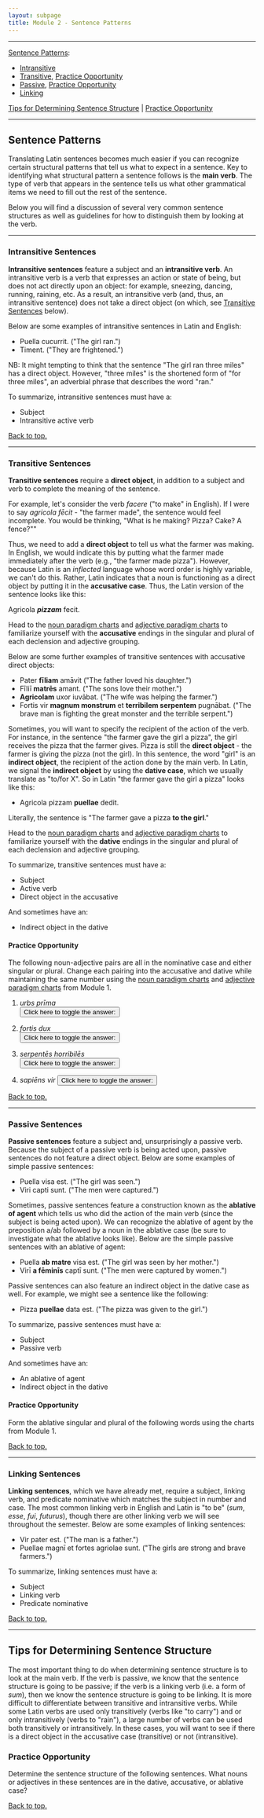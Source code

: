 ```yaml
---
layout: subpage
title: Module 2 - Sentence Patterns
---
```


***

[Sentence Patterns](#sentence-patterns):
- [Intransitive](#intransitive-sentences)
- [Transitive](#transitive-sentences), [Practice Opportunity](#practice-opportunity)
- [Passive](#passive-sentences), [Practice Opportunity](#practice-opportunity-1)
- [Linking](#linking-sentences)

[Tips for Determining Sentence Structure](#tips-for-determining-sentence-structure) \| [Practice Opportunity](#practice-opportunity-2)

***

## Sentence Patterns

Translating Latin sentences becomes much easier if you can recognize certain structural patterns that tell us what to expect in a sentence. Key to identifying what structural pattern a sentence follows is the **main verb**. The type of verb that appears in the sentence tells us what other grammatical items we need to fill out the rest of the sentence.

Below you will find a discussion of several very common sentence structures as well as guidelines for how to distinguish them by looking at the verb.

***

### Intransitive Sentences

**Intransitive sentences** feature a subject and an **intransitive verb**. An intransitive verb is a verb that expresses an action or state of being, but does not act directly upon an object: for example, sneezing, dancing, running, raining, etc. As a result, an intransitive verb (and, thus, an intransitive sentence) does not take a direct object (on which, see [Transitive Sentences](#transitive-sentences) below).

Below are some examples of intransitive sentences in Latin and English:

* Puella cucurrit. ("The girl ran.")
* Timent. ("They are frightened.")

NB: It might tempting to think that the sentence "The girl ran three miles" has a direct object. However, "three miles" is the shortened form of "for three miles", an adverbial phrase that describes the word "ran."

To summarize, intransitive sentences must have a:
* Subject
* Intransitive active verb

[Back to top.](#top)

***

### Transitive Sentences

**Transitive sentences** require a **direct object**, in addition to a subject and verb to complete the meaning of the sentence.

For example, let's consider the verb *facere* ("to make" in English). If I were to say *agricola fēcit* - "the farmer made", the sentence would feel incomplete. You would be thinking, "What is he making? Pizza? Cake? A fence?""

Thus, we need to add a **direct object** to tell us what the farmer was making. In English, we would indicate this by putting what the farmer made immediately after the verb (e.g., "the farmer made pizza"). However, because Latin is an *inflected* language whose word order is highly variable, we can't do this. Rather, Latin indicates that a noun is functioning as a direct object by putting it in the **accusative case**. Thus, the Latin version of the sentence looks like this:

Agricola ***pizzam*** fecit.

Head to the [noun paradigm charts](../../charts/1-nouns) and [adjective paradigm charts](../../charts/1-adjectives) to familiarize yourself with the **accusative** endings in the singular and plural of each declension and adjective grouping.

Below are some further examples of transitive sentences with accusative direct objects:

* Pater **fīliam** amāvit ("The father loved his daughter.")
* Fīliī **matrēs** amant. ("The sons love their mother.")
* **Agricolam** uxor iuvābat. ("The wife was helping the farmer.")
* Fortis vir **magnum monstrum** et **terribilem serpentem** pugnābat. ("The brave man is fighting the great monster and the terrible serpent.")

Sometimes, you will want to specify the recipient of the action of the verb. For instance, in the sentence "the farmer gave the girl a pizza", the girl receives the pizza that the farmer gives. Pizza is still the **direct object** - the farmer is giving the pizza (not the girl). In this sentence, the word "girl" is an **indirect object**, the recipient of the action done by the main verb. In Latin, we signal the **indirect object** by using the **dative case**, which we usually translate as "to/for X". So in Latin "the farmer gave the girl a pizza" looks like this:

* Agricola pizzam **puellae** dedit.

Literally, the sentence is "The farmer gave a pizza **to the girl**."

Head to the [noun paradigm charts](../../charts/1-nouns) and [adjective paradigm charts](../../charts/1-adjectives) to familiarize yourself with the **dative** endings in the singular and plural of each declension and adjective grouping.

To summarize, transitive sentences must have a:
* Subject
* Active verb
* Direct object in the accusative

And sometimes have an:
* Indirect object in the dative

#### Practice Opportunity

The following noun-adjective pairs are all in the nominative case and either singular or plural. Change each pairing into the accusative and dative while maintaining the same number using the [noun paradigm charts](../../charts/1-nouns) and [adjective paradigm charts](../../charts/1-adjectives) from Module 1.

1. *urbs prīma*    
<button onclick="toggleDisplay('prac1')">Click here to toggle the answer:</button> <span style="display: none;" id="prac1">accusative: *urbem prīmam*; dative: *urbī prīmae*</span>

2. *fortis dux*  
<button onclick="toggleDisplay('prac2')">Click here to toggle the answer:</button> <span style="display: none;" id="prac2">accusative: *fortem ducem*; dative: *fortī ducī*</span>

3. *serpentēs horribilēs*  
<button onclick="toggleDisplay('prac3')">Click here to toggle the answer:</button> <span style="display: none;" id="prac3">accusative: *serpentēs horribilēs*; dative: *serpentibus horribilibus*</span>

4. *sapiēns vir*
<button onclick="toggleDisplay('prac4')">Click here to toggle the answer:</button> <span style="display: none;" id="prac4">accusative: *sapientem virum*; dative: *sapientī virō*</span>

[Back to top.](#top)

***

### Passive Sentences

**Passive sentences** feature a subject and, unsurprisingly a passive verb. Because the subject of a passive verb is being acted upon, passive sentences do not feature a direct object. Below are some examples of simple passive sentences:

* Puella visa est. ("The girl was seen.")
* Viri capti sunt. ("The men were captured.")

Sometimes, passive sentences feature a construction known as the **ablative of agent** which tells us who did the action of the main verb (since the subject is being acted upon). We can recognize the ablative of agent by the preposition a/ab followed by a noun in the ablative case (be sure to investigate what the ablative looks like). Below are the simple passive sentences with an ablative of agent:

* Puella **ab matre** visa est. ("The girl was seen by her mother.")
* Virī **a fēminīs** captī sunt. ("The men were captured by women.")

Passive sentences can also feature an indirect object in the dative case as well. For example, we might see a sentence like the following:

* Pizza **puellae** data est. ("The pizza was given to the girl.")

To summarize, passive sentences must have a:
* Subject
* Passive verb

And sometimes have an:
* An ablative of agent
* Indirect object in the dative

#### Practice Opportunity

Form the ablative singular and plural of the following words using the charts from Module 1.

[Back to top.](#top)

***

### Linking Sentences

**Linking sentences**, which we have already met, require a subject, linking verb, and predicate nominative which matches the subject in number and case. The most common linking verb in English and Latin is "to be" (*sum*, *esse*, *fui*, *futurus*), though there are other linking verb we will see throughout the semester. Below are some examples of linking sentences:

* Vir pater est. ("The man is a father.")
* Puellae magnī et fortes agriolae sunt. ("The girls are strong and brave farmers.")

To summarize, linking sentences must have a:
* Subject
* Linking verb
* Predicate nominative

[Back to top.](#top)

***

## Tips for Determining Sentence Structure

The most important thing to do when determining sentence structure is to look at the main verb. If the verb is passive, we know that the sentence structure is going to be passive; if the verb is a linking verb (i.e. a form of *sum*), then we know the sentence structure is going to be linking. It is more difficult to differentiate between transitive and intransitive verbs. While some Latin verbs are used only transitively (verbs like "to carry") and or only intransitively (verbs to "rain"), a large number of verbs can be used both transitively or intransitively. In these cases, you will want to see if there is a direct object in the accusative case (transitive) or not (intransitive).

### Practice Opportunity

Determine the sentence structure of the following sentences. What nouns or adjectives in these sentences are in the dative, accusative, or ablative case?

[Back to top.](#top)

